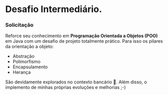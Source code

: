 # Desafio Intermediário.

### Solicitação 
Reforce seu conhecimento em **Programação Orientada a Objetos (POO)** em Java com um desafio de projeto totalmente prático. Para isso os pilares da orientação a objeto:

 - Abstração
 - Polimorfismo
 - Encapsulamento
 - Herança

 São devidamente explorados no contexto bancário 🏦. Além disso, o implemento de minhas próprias evoluções e melhorias ;-)
